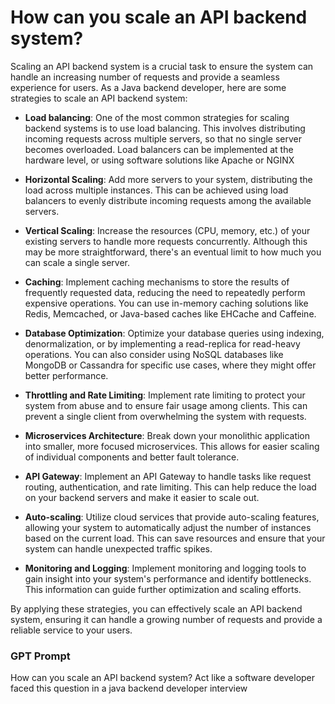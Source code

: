 # How can you scale an API backend system?

Scaling an API backend system is a crucial task to ensure the system can handle an increasing number of requests and
provide a seamless experience for users. As a Java backend developer, here are some strategies to scale an API backend
system:

- **Load balancing**: One of the most common strategies for scaling backend systems is to use load balancing. This
  involves distributing incoming requests across multiple servers, so that no single server becomes overloaded. Load
  balancers can be implemented at the hardware level, or using software solutions like Apache or NGINX

- **Horizontal Scaling**: Add more servers to your system, distributing the load across multiple instances. This can be
  achieved using load balancers to evenly distribute incoming requests among the available servers.

- **Vertical Scaling**: Increase the resources (CPU, memory, etc.) of your existing servers to handle more requests
  concurrently. Although this may be more straightforward, there's an eventual limit to how much you can scale a single
  server.

- **Caching**: Implement caching mechanisms to store the results of frequently requested data, reducing the need to
  repeatedly perform expensive operations. You can use in-memory caching solutions like Redis, Memcached, or Java-based
  caches like EHCache and Caffeine.

- **Database Optimization**: Optimize your database queries using indexing, denormalization, or by implementing a
  read-replica
  for read-heavy operations. You can also consider using NoSQL databases like MongoDB or Cassandra for specific use
  cases,
  where they might offer better performance.

- **Throttling and Rate Limiting**: Implement rate limiting to protect your system from abuse and to ensure fair usage
  among
  clients. This can prevent a single client from overwhelming the system with requests.

- **Microservices Architecture**: Break down your monolithic application into smaller, more focused microservices. This
  allows for easier scaling of individual components and better fault tolerance.

- **API Gateway**: Implement an API Gateway to handle tasks like request routing, authentication, and rate limiting.
  This can
  help reduce the load on your backend servers and make it easier to scale out.

- **Auto-scaling**: Utilize cloud services that provide auto-scaling features, allowing your system to automatically
  adjust
  the number of instances based on the current load. This can save resources and ensure that your system can handle
  unexpected traffic spikes.

- **Monitoring and Logging**: Implement monitoring and logging tools to gain insight into your system's performance and
  identify bottlenecks. This information can guide further optimization and scaling efforts.

By applying these strategies, you can effectively scale an API backend system, ensuring it can handle a growing number
of requests and provide a reliable service to your users.

### GPT Prompt

How can you scale an API backend system? Act like a software developer faced this question in a java backend
developer interview